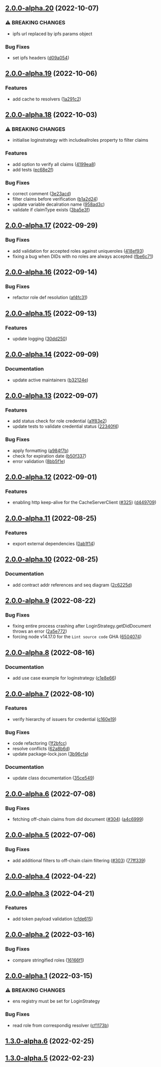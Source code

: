 ## [2.0.0-alpha.20](https://github.com/energywebfoundation/passport-did-auth/compare/v2.0.0-alpha.19...v2.0.0-alpha.20) (2022-10-07)


### ⚠ BREAKING CHANGES

* ipfs url replaced by ipfs params object

### Bug Fixes

* set ipfs headers ([d09a054](https://github.com/energywebfoundation/passport-did-auth/commit/d09a054e85bbc6821aed4e0d378f030e29801fac))

## [2.0.0-alpha.19](https://github.com/energywebfoundation/passport-did-auth/compare/v2.0.0-alpha.18...v2.0.0-alpha.19) (2022-10-06)


### Features

* add cache to resolvers ([1a291c2](https://github.com/energywebfoundation/passport-did-auth/commit/1a291c2db1c197d2230a4f1a662623a34fdac067))

## [2.0.0-alpha.18](https://github.com/energywebfoundation/passport-did-auth/compare/v2.0.0-alpha.17...v2.0.0-alpha.18) (2022-10-03)


### ⚠ BREAKING CHANGES

* initialise loginstrategy with includeallroles property to filter claims

### Features

* add option to verify all claims ([4199ea8](https://github.com/energywebfoundation/passport-did-auth/commit/4199ea84b46a77e4316893419cbb60afec60f0ad))
* add tests ([ec68e2f](https://github.com/energywebfoundation/passport-did-auth/commit/ec68e2f08c2772ca8cf18f73a94ce18c6ce63522))


### Bug Fixes

* correct comment ([3e23acd](https://github.com/energywebfoundation/passport-did-auth/commit/3e23acdeb94ddc845d5947098cd039daabc10707))
* filter claims before verification ([b1a2d24](https://github.com/energywebfoundation/passport-did-auth/commit/b1a2d242111aaa9c8817b0de970c950a38446797))
* update variable decalration name ([958ad3c](https://github.com/energywebfoundation/passport-did-auth/commit/958ad3c7db4380313a2f1488358d6ba0640133f2))
* validate if claimType exists ([3ba5e3f](https://github.com/energywebfoundation/passport-did-auth/commit/3ba5e3fee7caa981eef240e596057d2b3bda8fee))

## [2.0.0-alpha.17](https://github.com/energywebfoundation/passport-did-auth/compare/v2.0.0-alpha.16...v2.0.0-alpha.17) (2022-09-29)


### Bug Fixes

* add validation for accepted roles against uniqueroles ([418ef93](https://github.com/energywebfoundation/passport-did-auth/commit/418ef93157d809d9eca54cc0bdb5940ccb6f81e6))
* fixing a bug when DIDs with no roles are always accepted ([fbe6c71](https://github.com/energywebfoundation/passport-did-auth/commit/fbe6c71c6d2538d465ed8fb743cdbac7d16b2d47))

## [2.0.0-alpha.16](https://github.com/energywebfoundation/passport-did-auth/compare/v2.0.0-alpha.15...v2.0.0-alpha.16) (2022-09-14)


### Bug Fixes

* refactor role def resolution ([af4fc31](https://github.com/energywebfoundation/passport-did-auth/commit/af4fc31cd9152280c1b4608ccee8934f1b82e460))

## [2.0.0-alpha.15](https://github.com/energywebfoundation/passport-did-auth/compare/v2.0.0-alpha.14...v2.0.0-alpha.15) (2022-09-13)


### Features

* update logging ([30dd250](https://github.com/energywebfoundation/passport-did-auth/commit/30dd2509ddf2eba90a6959eda4f67868ae0eb3b9))

## [2.0.0-alpha.14](https://github.com/energywebfoundation/passport-did-auth/compare/v2.0.0-alpha.13...v2.0.0-alpha.14) (2022-09-09)


### Documentation

* update active maintainers ([b32124e](https://github.com/energywebfoundation/passport-did-auth/commit/b32124e86a3a39b6c636f240f13b2fce7fd36d7e))

## [2.0.0-alpha.13](https://github.com/energywebfoundation/passport-did-auth/compare/v2.0.0-alpha.12...v2.0.0-alpha.13) (2022-09-07)


### Features

* add status check for role credential ([a1f83e2](https://github.com/energywebfoundation/passport-did-auth/commit/a1f83e2d8f2ebc50613b348723214159b68e9122))
* update tests to validate credential status ([22340f4](https://github.com/energywebfoundation/passport-did-auth/commit/22340f45c29f37ffa0c5d3c762aa5100c79817b9))


### Bug Fixes

* apply formatting ([a984f7b](https://github.com/energywebfoundation/passport-did-auth/commit/a984f7bd77617a23d74cbc2044062206f9602eab))
* check for expiration date ([b50f337](https://github.com/energywebfoundation/passport-did-auth/commit/b50f337c23db92fe23dd7f8e9548d3a5eeec88a4))
* error validation ([8bb5f1e](https://github.com/energywebfoundation/passport-did-auth/commit/8bb5f1e91bbc6701ce627b20dd997873d2d9e9e6))

## [2.0.0-alpha.12](https://github.com/energywebfoundation/passport-did-auth/compare/v2.0.0-alpha.11...v2.0.0-alpha.12) (2022-09-01)


### Features

* enabling http keep-alive for the CacheServerClient ([#325](https://github.com/energywebfoundation/passport-did-auth/issues/325)) ([d449709](https://github.com/energywebfoundation/passport-did-auth/commit/d449709879a362566f1e054e0ff6199866559c8e))

## [2.0.0-alpha.11](https://github.com/energywebfoundation/passport-did-auth/compare/v2.0.0-alpha.10...v2.0.0-alpha.11) (2022-08-25)


### Features

* export external dependencies ([0ab1f14](https://github.com/energywebfoundation/passport-did-auth/commit/0ab1f146ffb8de317677ebd5d4522e2fc88f6ce3))

## [2.0.0-alpha.10](https://github.com/energywebfoundation/passport-did-auth/compare/v2.0.0-alpha.9...v2.0.0-alpha.10) (2022-08-25)


### Documentation

* add contract addr references and seq diagram ([2c6225d](https://github.com/energywebfoundation/passport-did-auth/commit/2c6225dea66543f976e569de561aa249c00ad254))

## [2.0.0-alpha.9](https://github.com/energywebfoundation/passport-did-auth/compare/v2.0.0-alpha.8...v2.0.0-alpha.9) (2022-08-22)


### Bug Fixes

* fixing entire process crashing after LoginStrategy.getDidDocument throws an error ([2a5e772](https://github.com/energywebfoundation/passport-did-auth/commit/2a5e7720153a4d897225ea0e5e967afbdda6ed93))
* forcing node v14.17.0 for the `Lint source code` GHA ([6504074](https://github.com/energywebfoundation/passport-did-auth/commit/65040749d81f4cfe848029fe2f01a085413ca629))

## [2.0.0-alpha.8](https://github.com/energywebfoundation/passport-did-auth/compare/v2.0.0-alpha.7...v2.0.0-alpha.8) (2022-08-16)


### Documentation

* add use case example for loginstrategy ([c1e8e66](https://github.com/energywebfoundation/passport-did-auth/commit/c1e8e666fdf6ce856128d6ba08c9020dedbb4545))

## [2.0.0-alpha.7](https://github.com/energywebfoundation/passport-did-auth/compare/v2.0.0-alpha.6...v2.0.0-alpha.7) (2022-08-10)


### Features

* verify hierarchy of issuers for credential ([c160e19](https://github.com/energywebfoundation/passport-did-auth/commit/c160e19e2cf8eed68d73e3022f8bceec07a4f8be))


### Bug Fixes

* code refactoring ([1f2bfcc](https://github.com/energywebfoundation/passport-did-auth/commit/1f2bfcc7f2d9218a7a361eb71de19a75625a408b))
* resolve conflicts ([62a8b6d](https://github.com/energywebfoundation/passport-did-auth/commit/62a8b6dded417be044080f7b7d4cb1be45d63c6c))
* update package-lock.json ([3b96cfa](https://github.com/energywebfoundation/passport-did-auth/commit/3b96cfa63c2f15a2c5267e05f55e111ce95f1236))


### Documentation

* update class documentation ([35ce549](https://github.com/energywebfoundation/passport-did-auth/commit/35ce54954bcca71959f405b50cbc64de0f39916b))

## [2.0.0-alpha.6](https://github.com/energywebfoundation/passport-did-auth/compare/v2.0.0-alpha.5...v2.0.0-alpha.6) (2022-07-08)


### Bug Fixes

* fetching off-chain claims from did document ([#304](https://github.com/energywebfoundation/passport-did-auth/issues/304)) ([a4c6999](https://github.com/energywebfoundation/passport-did-auth/commit/a4c699960d6dbbf75dc95b94bab906bd09eed6ef))

## [2.0.0-alpha.5](https://github.com/energywebfoundation/passport-did-auth/compare/v2.0.0-alpha.4...v2.0.0-alpha.5) (2022-07-06)


### Bug Fixes

* add additional filters to off-chain claim filtering ([#303](https://github.com/energywebfoundation/passport-did-auth/issues/303)) ([77ff339](https://github.com/energywebfoundation/passport-did-auth/commit/77ff339663d600ca707e4c8c7d66dd7004fd83a5))

## [2.0.0-alpha.4](https://github.com/energywebfoundation/passport-did-auth/compare/v2.0.0-alpha.3...v2.0.0-alpha.4) (2022-04-22)

## [2.0.0-alpha.3](https://github.com/energywebfoundation/passport-did-auth/compare/v2.0.0-alpha.2...v2.0.0-alpha.3) (2022-04-21)


### Features

* add token payload validation ([cfde615](https://github.com/energywebfoundation/passport-did-auth/commit/cfde615ca2f4e3e22c8a8fa1b2204d5ad0c23961))

## [2.0.0-alpha.2](https://github.com/energywebfoundation/passport-did-auth/compare/v2.0.0-alpha.1...v2.0.0-alpha.2) (2022-03-16)


### Bug Fixes

* compare stringified roles ([16166f1](https://github.com/energywebfoundation/passport-did-auth/commit/16166f1c5bbc169bfadeeed8d4e16ed4180d60b5))

## [2.0.0-alpha.1](https://github.com/energywebfoundation/passport-did-auth/compare/v1.3.0-alpha.6...v2.0.0-alpha.1) (2022-03-15)


### ⚠ BREAKING CHANGES

* ens registry must be set for LoginStrategy

### Bug Fixes

* read role from correspondig resolver ([cf1173b](https://github.com/energywebfoundation/passport-did-auth/commit/cf1173b3bb8f32970a1ebe07c9856373a2b218ee))

## [1.3.0-alpha.6](https://github.com/energywebfoundation/passport-did-auth/compare/v1.3.0-alpha.5...v1.3.0-alpha.6) (2022-02-25)

## [1.3.0-alpha.5](https://github.com/energywebfoundation/passport-did-auth/compare/v1.3.0-alpha.4...v1.3.0-alpha.5) (2022-02-23)

